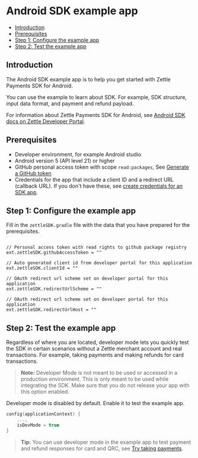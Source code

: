Android SDK example app
===

- [Introduction](#introduction)
- [Prerequisites](#prerequisites)
- [Step 1: Configure the example app](#step-1-configure-the-example-app)
- [Step 2: Test the example app](#step-2-test-the-example-app)

## Introduction

The Android SDK example app is to help you get started with Zettle Payments SDK for Android.

You can use the example to learn about SDK. For example, SDK structure, input data format, and payment and refund payload.

For information about Zettle Payments SDK for Android, see [Android SDK docs on Zettle Developer Portal](https://developer.zettle.com/docs/android-sdk).

## Prerequisites

- Developer environment, for example Android studio
- Android version 5 (API level 21) or higher
- GitHub personal access token with scope `read:packages`, See [Generate a GitHub token](https://developer.zettle.com/docs/android-sdk/get-started#generate-a-github-token)
- Credentials for the app that include a client ID and a redirect URL (callback URL). If you don't have these, see [create credentials for an SDK app](https://developer.zettle.com/docs/get-started/user-guides/create-app-credentials/create-credentials-sdk-app).

## Step 1: Configure the example app

Fill in the `zettleSDK.gradle` file with the data that you have prepared for the prerequisites.

```

// Personal access token with read rights to github package registry
ext.zettleSDK.githubAccessToken = ""

// Auto generated client id from developer portal for this application
ext.zettleSDK.clientId = ""

// OAuth redirect url scheme set on developer portal for this application
ext.zettleSDK.redirectUrlScheme = ""

// OAuth redirect url scheme set on developer portal for this application
ext.zettleSDK.redirectUrlHost = ""

```

## Step 2: Test the example app

Regardless of where you are located, developer mode lets you quickly test the SDK in certain scenarios without a Zettle merchant account and real transactions. For example, taking payments and making refunds for card transactions.

> **Note:** Developer Mode is not meant to be used or accessed in a production environment. This is only meant to be used while integrating the SDK. Make sure that you do not release your app with this option enabled.

Developer mode is disabled by default. Enable it to test the example app.

```Kotlin
config(applicationContext) {
    ...,
    isDevMode = true
}
```

> **Tip:** You can use developer mode in the example app to test payment and refund responses for card and QRC, see [Try taking payments](https://developer.zettle.com/docs/get-started/user-guides/try-taking-payments).